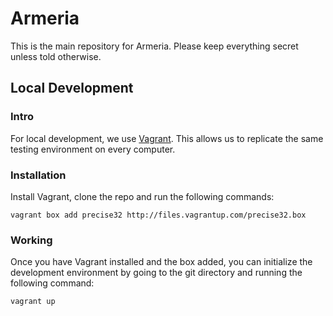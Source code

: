 Armeria
=======

This is the main repository for Armeria. Please keep everything secret unless told otherwise.

Local Development
-----------------

### Intro

For local development, we use [Vagrant](http://www.vagrantup.com). This allows us to replicate
the same testing environment on every computer. 

### Installation

Install Vagrant, clone the repo and run the following commands:

    vagrant box add precise32 http://files.vagrantup.com/precise32.box
    
### Working

Once you have Vagrant installed and the box added, you can initialize the development environment
by going to the git directory and running the following command:

    vagrant up
